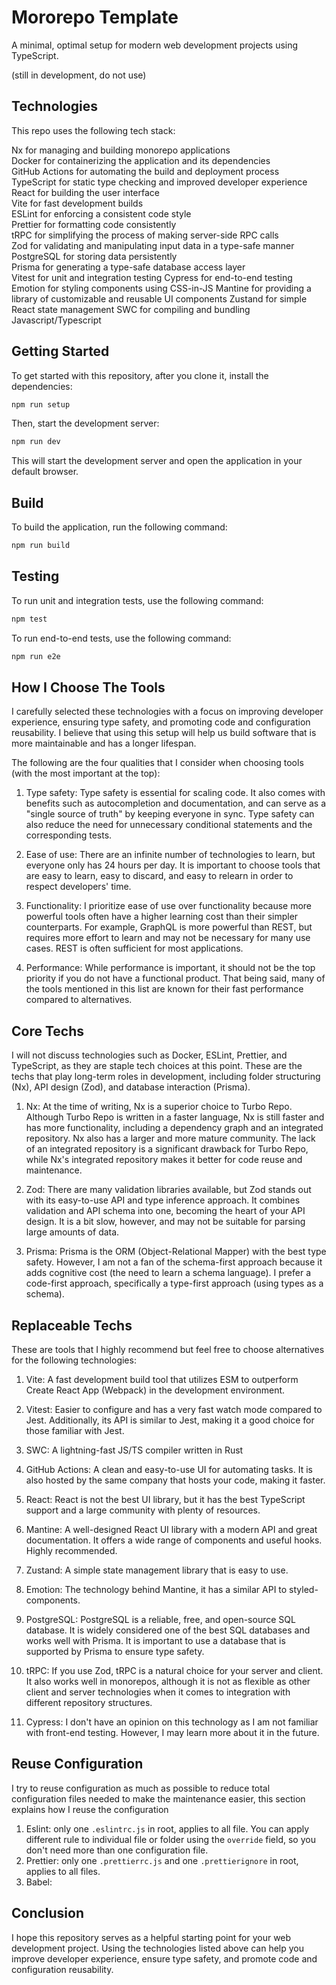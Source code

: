 # Mororepo Template

A minimal, optimal setup for modern web development projects using TypeScript.

(still in development, do not use)

## Technologies

This repo uses the following tech stack:

Nx for managing and building monorepo applications  
Docker for containerizing the application and its dependencies  
GitHub Actions for automating the build and deployment process  
TypeScript for static type checking and improved developer experience  
React for building the user interface  
Vite for fast development builds  
ESLint for enforcing a consistent code style  
Prettier for formatting code consistently  
tRPC for simplifying the process of making server-side RPC calls  
Zod for validating and manipulating input data in a type-safe manner  
PostgreSQL for storing data persistently  
Prisma for generating a type-safe database access layer  
Vitest for unit and integration testing
Cypress for end-to-end testing  
Emotion for styling components using CSS-in-JS
Mantine for providing a library of customizable and reusable UI components
Zustand for simple React state management
SWC for compiling and bundling Javascript/Typescript

## Getting Started

To get started with this repository, after you clone it, install the dependencies:

```bash
npm run setup
```

Then, start the development server:

```bash
npm run dev
```

This will start the development server and open the application in your default browser.

## Build

To build the application, run the following command:

```bash
npm run build
```

## Testing

To run unit and integration tests, use the following command:

```bash
npm test
```

To run end-to-end tests, use the following command:

```bash
npm run e2e
```

## How I Choose The Tools

I carefully selected these technologies with a focus on improving developer experience, ensuring type safety, and promoting code and configuration reusability. I believe that using this setup will help us build software that is more maintainable and has a longer lifespan.

The following are the four qualities that I consider when choosing tools (with the most important at the top):

1. Type safety: Type safety is essential for scaling code. It also comes with benefits such as autocompletion and documentation, and can serve as a "single source of truth" by keeping everyone in sync. Type safety can also reduce the need for unnecessary conditional statements and the corresponding tests.

2. Ease of use: There are an infinite number of technologies to learn, but everyone only has 24 hours per day. It is important to choose tools that are easy to learn, easy to discard, and easy to relearn in order to respect developers' time.

3. Functionality: I prioritize ease of use over functionality because more powerful tools often have a higher learning cost than their simpler counterparts. For example, GraphQL is more powerful than REST, but requires more effort to learn and may not be necessary for many use cases. REST is often sufficient for most applications.

4. Performance: While performance is important, it should not be the top priority if you do not have a functional product. That being said, many of the tools mentioned in this list are known for their fast performance compared to alternatives.

## Core Techs

I will not discuss technologies such as Docker, ESLint, Prettier, and TypeScript, as they are staple tech choices at this point. These are the techs that play long-term roles in development, including folder structuring (Nx), API design (Zod), and database interaction (Prisma).

1. Nx: At the time of writing, Nx is a superior choice to Turbo Repo. Although Turbo Repo is written in a faster language, Nx is still faster and has more functionality, including a dependency graph and an integrated repository. Nx also has a larger and more mature community. The lack of an integrated repository is a significant drawback for Turbo Repo, while Nx's integrated repository makes it better for code reuse and maintenance.

2. Zod: There are many validation libraries available, but Zod stands out with its easy-to-use API and type inference approach. It combines validation and API schema into one, becoming the heart of your API design. It is a bit slow, however, and may not be suitable for parsing large amounts of data.

3. Prisma: Prisma is the ORM (Object-Relational Mapper) with the best type safety. However, I am not a fan of the schema-first approach because it adds cognitive cost (the need to learn a schema language). I prefer a code-first approach, specifically a type-first approach (using types as a schema).

## Replaceable Techs

These are tools that I highly recommend but feel free to choose alternatives for the following technologies:

1. Vite: A fast development build tool that utilizes ESM to outperform Create React App (Webpack) in the development environment.

2. Vitest: Easier to configure and has a very fast watch mode compared to Jest. Additionally, its API is similar to Jest, making it a good choice for those familiar with Jest.

3. SWC: A lightning-fast JS/TS compiler written in Rust

4. GitHub Actions: A clean and easy-to-use UI for automating tasks. It is also hosted by the same company that hosts your code, making it faster.

5. React: React is not the best UI library, but it has the best TypeScript support and a large community with plenty of resources.

6. Mantine: A well-designed React UI library with a modern API and great documentation. It offers a wide range of components and useful hooks. Highly recommended.

7. Zustand: A simple state management library that is easy to use.

8. Emotion: The technology behind Mantine, it has a similar API to styled-components.

9. PostgreSQL: PostgreSQL is a reliable, free, and open-source SQL database. It is widely considered one of the best SQL databases and works well with Prisma. It is important to use a database that is supported by Prisma to ensure type safety.

10. tRPC: If you use Zod, tRPC is a natural choice for your server and client. It also works well in monorepos, although it is not as flexible as other client and server technologies when it comes to integration with different repository structures.

11. Cypress: I don't have an opinion on this technology as I am not familiar with front-end testing. However, I may learn more about it in the future.

## Reuse Configuration

I try to reuse configuration as much as possible to reduce total configuration files needed to make the maintenance easier, this section explains how I reuse the configuration

1. Eslint: only one `.eslintrc.js` in root, applies to all file. You can apply different rule to individual file or folder using the `override` field, so you don't need more than one configuration file.
2. Prettier: only one `.prettierrc.js` and one `.prettierignore` in root, applies to all files.
3. Babel:

## Conclusion

I hope this repository serves as a helpful starting point for your web development project. Using the technologies listed above can help you improve developer experience, ensure type safety, and promote code and configuration reusability.
